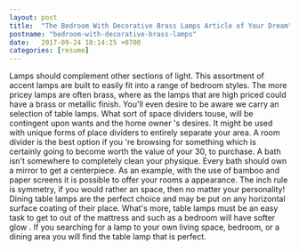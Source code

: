 ```yaml
---
layout: post
title:  "The Bedroom With Decorative Brass Lamps Article of Your Dream"
postname: "bedroom-with-decorative-brass-lamps"
date:   2017-09-24 10:14:25 +0700
categories: [resume]
---
```

Lamps should complement other sections of light. This assortment of accent lamps are built to easily fit into a range of bedroom styles. The more pricey lamps are often brass, where as the lamps that are high priced could have a brass or metallic finish. You'll even desire to be aware we carry an selection of table lamps. What sort of space dividers touse, will be contingent upon wants and the home owner 's desires. It might be used with unique forms of place dividers to entirely separate your area. A room divider is the best option if you 're browsing for something which is certainly going to become worth the value of your 30, to purchase. A bath isn't somewhere to completely clean your physique. Every bath should own a mirror to get a centerpiece. As an example, with the use of bamboo and paper screens it is possible to offer your rooms a appearance. The inch rule is symmetry, if you would rather an space, then no matter your personality! Dining table lamps are the perfect choice and may be put on any horizontal surface coating of their place. What's more, table lamps must be an easy task to get to out of the mattress and such as a bedroom will have softer glow . If you searching for a lamp to your own living space, bedroom, or a dining area you will find the table lamp that is perfect.
